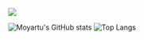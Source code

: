 ![](https://komarev.com/ghpvc/?username=moyartumanley&style=flat-square&color=004643)


![Moyartu's GitHub stats](https://github-readme-stats.vercel.app/api?username=moyartumanley&show_icons=true&theme=catppuccin_latte&show=reviews,discussions_started,discussions_answered,prs_merged,prs_merged_percentage) ![Top Langs](https://github-readme-stats.vercel.app/api/top-langs/?username=moyartumanley&hide_progress=true&langs_count=10)
